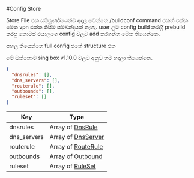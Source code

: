 #Config Store

Store File එක සම්පූර්ණයෙන්ම අදාල වෙන්නෙ /buildconf command එකත් එක්ක මේක vpn එක්ක කිසිම සම්බන්දයක් නැහැ. user ලට config build කරද්දි prebuild කරපු කොටස් එයාලගෙ config වලට add කරගන්න මේක තියෙන්නෙ.

පහල තියෙන්නෙ full config එකේ structure එක

මේ ඔක්කොම sing box v1.10.0 වලට අනුව තම හදලා තියෙන්නෙ.

```json
{
  "dnsrules": [],
  "dns_servers": [],
  "routerule": [],
  "outbounds": [],
  "ruleset": []
}
```

| Key         | Type                                   |
| ----------- | -------------------------------------- |
| dnsrules    | Array of [DnsRule](./dnsrules.md)      |
| dns_servers | Array of [DnsServer](./dns_servers.md) |
| routerule   | Array of [RouteRule](./routerule.md)   |
| outbounds   | Array of [Outbound](./outbounds.md)    |
| ruleset     | Array of [RuleSet](./ruleset.md)       |
